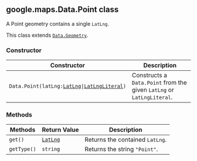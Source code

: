 <h2 id="Data.Point">
google.maps.Data.Point
class
</h2><p>A Point geometry contains a single <code>LatLng</code>.</p><p>This class extends
<code><a href="#Data.Geometry">Data.Geometry</a></code>.
</p><h3>Constructor</h3><table summary="class Data.Point - Constructor" width="100%">
<thead>
<tr><th>Constructor</th>
<th>Description</th>
</tr></thead>
<tbody>
<tr>
<td><code>Data.Point(latLng:<a href="#LatLng">LatLng</a>|<a href="#LatLngLiteral">LatLngLiteral</a>)</code></td>
<td>Constructs a <code>Data.Point</code> from the given <code>LatLng</code> or <code>LatLngLiteral</code>.</td>
</tr>
</tbody>
</table><h3>Methods</h3><table summary="class Data.Point - Methods" width="100%">
<thead>
<tr><th>Methods</th>
<th>Return Value</th>
<th>Description</th>
</tr></thead>
<tbody>
<tr>
<td><code>get()</code></td>
<td><code><a href="#LatLng">LatLng</a></code></td>
<td>Returns the contained <code>LatLng</code>.</td>
</tr>
<tr>
<td><code>getType()</code></td>
<td><code>string</code></td>
<td>Returns the string <code>"Point"</code>.</td>
</tr>
</tbody>
</table>